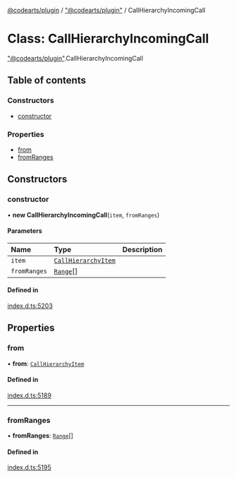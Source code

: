 [@codearts/plugin](../README.md) / ["@codearts/plugin"](../modules/_codearts_plugin_.md) / CallHierarchyIncomingCall

# Class: CallHierarchyIncomingCall

["@codearts/plugin"](../modules/_codearts_plugin_.md).CallHierarchyIncomingCall

## Table of contents

### Constructors

- [constructor](codearts_plugin_.CallHierarchyIncomingCall.md#constructor)

### Properties

- [from](codearts_plugin_.CallHierarchyIncomingCall.md#from)
- [fromRanges](codearts_plugin_.CallHierarchyIncomingCall.md#fromranges)

## Constructors

### constructor

• **new CallHierarchyIncomingCall**(`item`, `fromRanges`)

#### Parameters

| Name | Type | Description |
| :------ | :------ | :------ |
| `item` | [`CallHierarchyItem`](codearts_plugin_.CallHierarchyItem.md) |  |
| `fromRanges` | [`Range`](codearts_plugin_.Range.md)[] |  |

#### Defined in

[index.d.ts:5203](https://github.com/huaweicloud/cloudide-plugin-api/blob/3b0eee8/index.d.ts#L5203)

## Properties

### from

• **from**: [`CallHierarchyItem`](codearts_plugin_.CallHierarchyItem.md)

#### Defined in

[index.d.ts:5189](https://github.com/huaweicloud/cloudide-plugin-api/blob/3b0eee8/index.d.ts#L5189)

___

### fromRanges

• **fromRanges**: [`Range`](codearts_plugin_.Range.md)[]

#### Defined in

[index.d.ts:5195](https://github.com/huaweicloud/cloudide-plugin-api/blob/3b0eee8/index.d.ts#L5195)
